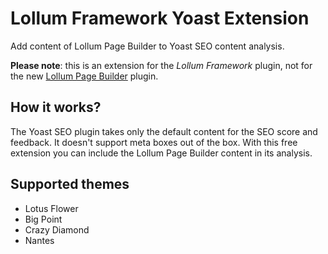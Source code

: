 # Lollum Framework Yoast Extension
Add content of Lollum Page Builder to Yoast SEO content analysis.

**Please note**: this is an extension for the *Lollum Framework* plugin, not for the new [Lollum Page Builder](https://github.com/lollum/lollum-page-builder) plugin.

## How it works?
The Yoast SEO plugin takes only the default content for the SEO score and feedback. It doesn't support meta boxes out of the box. With this free extension you can include the Lollum Page Builder content in its analysis.

## Supported themes
* Lotus Flower
* Big Point
* Crazy Diamond
* Nantes

